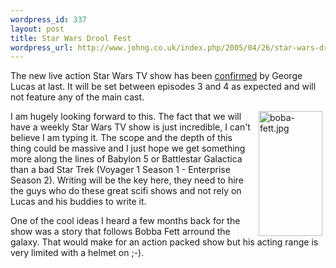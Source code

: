 ```yaml
--- 
wordpress_id: 337
layout: post
title: Star Wars Drool Fest
wordpress_url: http://www.johng.co.uk/index.php/2005/04/26/star-wars-drool-fest/
---
```

<p>The new live action Star Wars TV show has been <a href="http://comingsoon.net/news/topnews.php?id=9301" target="_self">confirmed</a> by George Lucas at last. It will be set&nbsp;between episodes 3 and 4 as expected and will not feature any of the main cast.</p><p><img width="102" vspace="0" hspace="5" height="200" border="0" align="right" title="boba-fett.jpg" alt="boba-fett.jpg" src="http://www.johng.co.uk/wp-content/images/boba-fett.jpg" />I am hugely&nbsp;looking forward to this. The fact that we will have a weekly Star Wars TV show is just incredible, I can't believe I am typing it. The scope and the depth of this thing could be massive and I just hope we get something more along the lines of Babylon 5 or Battlestar Galactica than a bad Star Trek (Voyager 1 Season 1 -&nbsp;Enterprise Season 2). Writing will be the key here, they need to hire the guys who do these great scifi shows and not rely on Lucas and his buddies to write it.</p><p>One of the cool ideas I heard a few months back for the show was&nbsp;a story&nbsp;that follows Bobba Fett arround the galaxy. That would make for an action packed show but his acting range is very limited with&nbsp;a helmet on ;-).</p>
